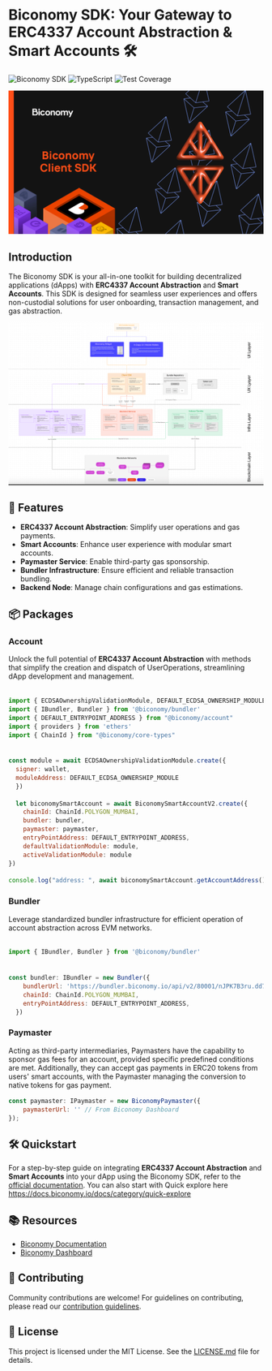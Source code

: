 # Biconomy SDK: Your Gateway to ERC4337 Account Abstraction & Smart Accounts 🛠️

![Biconomy SDK](https://img.shields.io/badge/Biconomy-SDK-blue.svg) ![TypeScript](https://img.shields.io/badge/-TypeScript-blue) ![Test Coverage](https://img.shields.io/badge/Coverage-45%25-yellow.svg)

<p align="center"><img src="./assets/readme/biconomy-client-sdk.png" width="550" alt="Biconomy SDK Banner"></p>

## Introduction

The Biconomy SDK is your all-in-one toolkit for building decentralized applications (dApps) with **ERC4337 Account Abstraction** and **Smart Accounts**. This SDK is designed for seamless user experiences and offers non-custodial solutions for user onboarding, transaction management, and gas abstraction.

<p align="center"><img src="./assets/readme/biconomy-sdk.png" width="550" alt="Biconomy SDK Diagram"></p>

## 🌟 Features

- **ERC4337 Account Abstraction**: Simplify user operations and gas payments.
- **Smart Accounts**: Enhance user experience with modular smart accounts.
- **Paymaster Service**: Enable third-party gas sponsorship.
- **Bundler Infrastructure**: Ensure efficient and reliable transaction bundling.
- **Backend Node**: Manage chain configurations and gas estimations.

## 📦 Packages

### Account

Unlock the full potential of **ERC4337 Account Abstraction** with methods that simplify the creation and dispatch of UserOperations, streamlining dApp development and management.

```javascript

import { ECDSAOwnershipValidationModule, DEFAULT_ECDSA_OWNERSHIP_MODULE } from "@biconomy/modules";
import { IBundler, Bundler } from '@biconomy/bundler'
import { DEFAULT_ENTRYPOINT_ADDRESS } from "@biconomy/account"
import { providers } from 'ethers'
import { ChainId } from "@biconomy/core-types"


const module = await ECDSAOwnershipValidationModule.create({
  signer: wallet,
  moduleAddress: DEFAULT_ECDSA_OWNERSHIP_MODULE
  })

  let biconomySmartAccount = await BiconomySmartAccountV2.create({
    chainId: ChainId.POLYGON_MUMBAI,
    bundler: bundler,
    paymaster: paymaster, 
    entryPointAddress: DEFAULT_ENTRYPOINT_ADDRESS,
    defaultValidationModule: module,
    activeValidationModule: module
})

console.log("address: ", await biconomySmartAccount.getAccountAddress());
```

### Bundler

Leverage standardized bundler infrastructure for efficient operation of account abstraction across EVM networks.

```javascript

import { IBundler, Bundler } from '@biconomy/bundler'


const bundler: IBundler = new Bundler({
    bundlerUrl: 'https://bundler.biconomy.io/api/v2/80001/nJPK7B3ru.dd7f7861-190d-41bd-af80-6877f74b8f44',     
    chainId: ChainId.POLYGON_MUMBAI,
    entryPointAddress: DEFAULT_ENTRYPOINT_ADDRESS,
  })
```

### Paymaster

Acting as third-party intermediaries, Paymasters have the capability to sponsor gas fees for an account, provided specific predefined conditions are met. Additionally, they can accept gas payments in ERC20 tokens from users' smart accounts, with the Paymaster managing the conversion to native tokens for gas payment.

```javascript
const paymaster: IPaymaster = new BiconomyPaymaster({
    paymasterUrl: '' // From Biconomy Dashboard
});
```

## 🛠️ Quickstart

For a step-by-step guide on integrating **ERC4337 Account Abstraction** and **Smart Accounts** into your dApp using the Biconomy SDK, refer to the [official documentation](https://docs.biconomy.io/docs/overview). You can also start with Quick explore here https://docs.biconomy.io/docs/category/quick-explore  

## 📚 Resources

- [Biconomy Documentation](https://docs.biconomy.io/docs/overview)
- [Biconomy Dashboard](https://dashboard.biconomy.io/)

## 🤝 Contributing

Community contributions are welcome! For guidelines on contributing, please read our [contribution guidelines](./CONTRIBUTING.md).

## 📜 License

This project is licensed under the MIT License. See the [LICENSE.md](./LICENSE.md) file for details.

